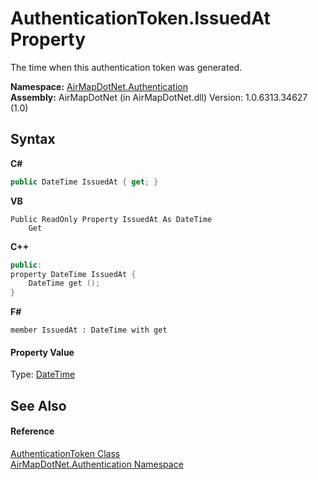 # AuthenticationToken.IssuedAt Property 
 

The time when this authentication token was generated.

**Namespace:**&nbsp;<a href="acef933e-de19-163e-6ced-ad25d7d780e7">AirMapDotNet.Authentication</a><br />**Assembly:**&nbsp;AirMapDotNet (in AirMapDotNet.dll) Version: 1.0.6313.34627 (1.0)

## Syntax

**C#**<br />
``` C#
public DateTime IssuedAt { get; }
```

**VB**<br />
``` VB
Public ReadOnly Property IssuedAt As DateTime
	Get
```

**C++**<br />
``` C++
public:
property DateTime IssuedAt {
	DateTime get ();
}
```

**F#**<br />
``` F#
member IssuedAt : DateTime with get

```


#### Property Value
Type: <a href="http://msdn2.microsoft.com/en-us/library/03ybds8y" target="_blank">DateTime</a>

## See Also


#### Reference
<a href="15258315-443b-55bc-8fbf-3bec8544fd11">AuthenticationToken Class</a><br /><a href="acef933e-de19-163e-6ced-ad25d7d780e7">AirMapDotNet.Authentication Namespace</a><br />